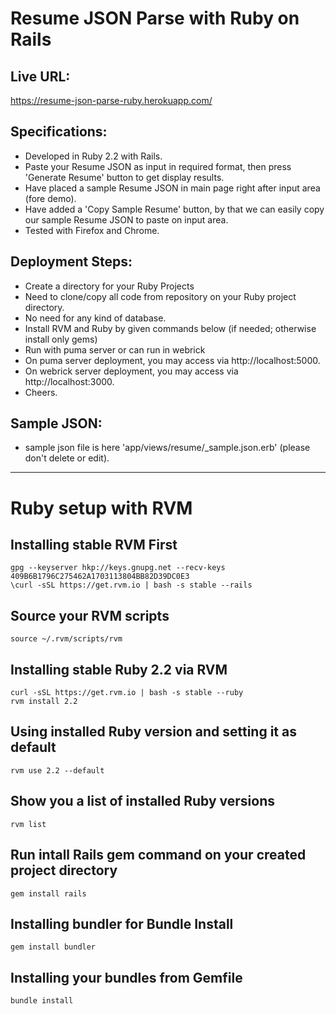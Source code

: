 # Resume JSON Parse with Ruby on Rails

## Live URL:
https://resume-json-parse-ruby.herokuapp.com/


## Specifications:
- Developed in Ruby 2.2 with Rails.
- Paste your Resume JSON as input in required format, then press 'Generate Resume' button to get display results.
- Have placed a sample Resume JSON in main page right after input area (fore demo).
- Have added a 'Copy Sample Resume' button, by that we can easily copy our sample Resume JSON to paste on input area.
- Tested with Firefox and Chrome.

## Deployment Steps:
- Create a directory for your Ruby Projects
- Need to clone/copy all code from repository on your Ruby project directory.
- No need for any kind of database.
- Install RVM and Ruby by given commands below (if needed; otherwise install only gems)
- Run with puma server or can run in webrick 
- On puma server deployment, you may access via http://localhost:5000.
- On webrick server deployment, you may access via http://localhost:3000.
- Cheers.

## Sample JSON:
- sample json file is here 'app/views/resume/_sample.json.erb' (please don't delete or edit).


--------------


# Ruby setup with RVM

## Installing stable RVM First

	gpg --keyserver hkp://keys.gnupg.net --recv-keys 409B6B1796C275462A1703113804BB82D39DC0E3
	\curl -sSL https://get.rvm.io | bash -s stable --rails

## Source your RVM scripts

	source ~/.rvm/scripts/rvm
	
## Installing stable Ruby 2.2 via RVM

	curl -sSL https://get.rvm.io | bash -s stable --ruby
	rvm install 2.2

## Using installed Ruby version and setting it as default

	rvm use 2.2 --default

## Show you a list of installed Ruby versions

	rvm list

## Run intall Rails gem command on your created project directory

	gem install rails

## Installing bundler for Bundle Install

	gem install bundler

## Installing your bundles from Gemfile

	bundle install 